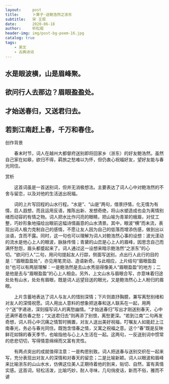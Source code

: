 ```yaml
---
layout:     post
title:      卜算子·送鲍浩然之浙东
subtitle:   宋 王观
date:       2020-06-18
author:     听松阁
header-img: img/post-bg-poem-16.jpg
catalog: true
tags:
    - 美文
    - 古典诗词
---
```


## 水是眼波横，山是眉峰聚。
## 欲问行人去那边？眉眼盈盈处。
## 才始送春归，又送君归去。
## 若到江南赶上春，千万和春住。



创作背景

　　春末时节，词人在越州大都督府送别即将回家乡（浙东）的好友鲍浩然。虽然自己家在如皋，欲归不得，羁旅之愁难以为怀，但仍衷心祝福好友，望好友能与春光同住。 



赏析

　　这首词虽是一首送别词，但并无消极想法。主要表达了词人心中对鲍浩然的不舍与留恋，以及对他的生活送出祝福。

　　词的上片写回程的山水行程。“水是”、“山是”两句，借景抒情，化无情为有情，启人遐想，而且运用反语，推陈出新、发想奇绝，将山水塑造成也会为离情别绪而动容的有情之物。词人把水比作闪亮的眼睛，把山喻为青翠的蛾眉，对仗工整，巧妙形象地描绘出眼前这幅诗情画意的山水清景。其中，眼波“横”而未流，表现出词人极力克制自己的感情，不愿让友人因为自己的低落而增添伤感，做到出以淡语，含而不露。同时，这一句也可以理解为词人对鲍浩然心事的设想：波光漾动的流水是他心上人的眼波，脉脉传情；青黛的山峦是心上人的眉峰，因思念自己而满怀愁怨，眉头都蹙起来了。词人通过这一设想来暗示鲍浩然“之浙东”的心切。“欲问行人”二句，用问句提起友人行踪，侧面写送别，点出行人此行的目的是：“眉眼盈盈处”，亦见用笔灵动、造语新奇。与此相应，上片结句“眉眼盈盈处”也可以有两层理解：一是鲍浩然是去山水秀丽得像美人“眉眼盈盈”的地方；二是他是去与“眉眼盈盈”的心上人相会。另外，上文山水与眉眼合写，亦意味着归途处处有山水，处处有眉眼，既是词人远望目送的眼光，又是鲍浩然心上人盼归的眉眼。

　　上片含蓄地表达了词人与友人的惜别深情；下片则直抒胸臆，兼写离愁别绪和对友人的深情祝愿。词人用出人意料的想象把送春和送人联系在一起，用两个“送”字递进，深刻描写词人的离愁幽情。“才始送春归”写出才刚送别春天，心中还满怀着伤春之愁；“又送君归去”则再添了别恨，离愁更深。“若到江南”二句再发奇想，词人将心中沉痛之情暂时搁置，对友人送出美好祝福，叮嘱友人如能赶上江南春光，务必与春光同住。既饱含惜春之情，又寓之祝福之意。这个“春”既是反映鲜花如锦的春天季节，也喻指他与心上人生活在一起。这两句，一反送别词中惯常的悲悲切切，写得情意绵绵而又富有灵性。

　　有两点突出的成就值得注意：一是构思别致。词人把送春与送别交织在一起来写，充分表现出对友人的深情和对春天的留恋；二是比喻新颖。词人以眼波和眉峰来比喻浙东的山山水水，仿佛这位美人正期待着他的到来，贴切、自然，富有真情实感。这首词，轻松活泼，比喻巧妙，耐人寻味，几句俏皮话，新而不俗，雅而不谑
